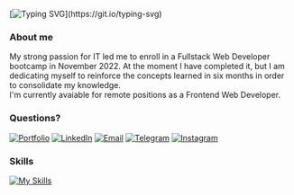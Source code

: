 [![Typing SVG](https://readme-typing-svg.demolab.com?font=Fira+Code&weight=500&size=17&duration=1500&pause=1000&color=3FF7B2&width=435&lines=Hi!+I'm+Giacomo%2C+welcome+to+my+GitHub+page!)](https://git.io/typing-svg)  
### About me
My strong passion for IT led me to enroll in a Fullstack Web Developer bootcamp in November 2022. At the moment I have completed it, but I am dedicating myself to reinforce the concepts learned in six months in order to consolidate my knowledge.  
I'm currently avaiable for remote positions as a Frontend Web Developer.
### Questions?
[![Portfolio](https://img.shields.io/badge/Portfolio-%2300A98F.svg?logo=adafruit&logoColor=white)](https://giaxup.github.io/portfolio/)
[![LinkedIn](https://img.shields.io/badge/LinkedIn-%230077B5.svg?logo=linkedin&logoColor=white)](https://www.linkedin.com/in/giacomo-della-peruta/)
[![Email](https://img.shields.io/badge/Email-%232CA01C.svg?logo=maildotru&logoColor=white)](mailto:giaxup@live.it)
[![Telegram](https://img.shields.io/badge/Telegram-%2326A5E4.svg?logo=Telegram&logoColor=white)](https://www.t.me/Giacs)
[![Instagram](https://img.shields.io/badge/Instagram-%23E4405F.svg?logo=Instagram&logoColor=white)](https://instagram.com/Giacs)

### Skills
[![My Skills](https://skillicons.dev/icons?i=bootstrap,css,discord,eclipse,git,github,html,java,js,mysql,nextjs,nodejs,ps,postgres,postman,react,redux,sass,spring,tailwind,threejs,ts,vite,vscode)](https://skillicons.dev)
